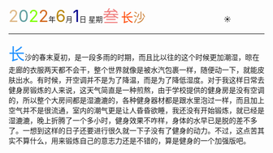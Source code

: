 <font size=6><font color=#DEB887>2</font><font color=#5F9EA0>0</font><font color=7FFF00>2</font><font color=#D2691E>2</font></font>年<font size=6 color=#B8860B>6</font>月<font size=6 color=#00008B>1</font>日 星期<font size=6 color=#F08080>叁</font>
<font size=5><font color=#FF4500>长</font><font color=#CD853F>沙</font></font>&emsp;&emsp;&emsp;&emsp;&emsp;&emsp;&emsp;&emsp;&emsp;&emsp;&emsp;:sunny:

-----

<font size=6 color=#1E90FF>长</font>沙的春末夏初，是一段多雨的时期，而且比以往的这个时候更加潮湿，晾在走廊的衣服两天都不会干，整个世界就像是被水汽包裹一样，随便动一下，就能皮肤出水。有时候，开空调并不是为了降温，而是为了降低湿度。对于我这样日常去健身房锻炼的人来说，这天气简直是一种煎熬，由于学校提供的健身房是没有空调的，所以整个大房间都是湿漉漉的，各种健身器材都是跟水里泡过一样，而且加上空气并不是很流通，室内的潮气更是让人昏昏欲睡，我还没有开始锻炼，就已经是湿漉漉，晚上折腾了一个多小时，健身效果不咋样，身体的水早已是脱的差不多了。一想到这样的日子还要进行很久就一下子没有了健身的动力。不过，这点苦其实不算什么，用来锻炼自己的意志力还是不错的，算是健身的一个加强版吧。

